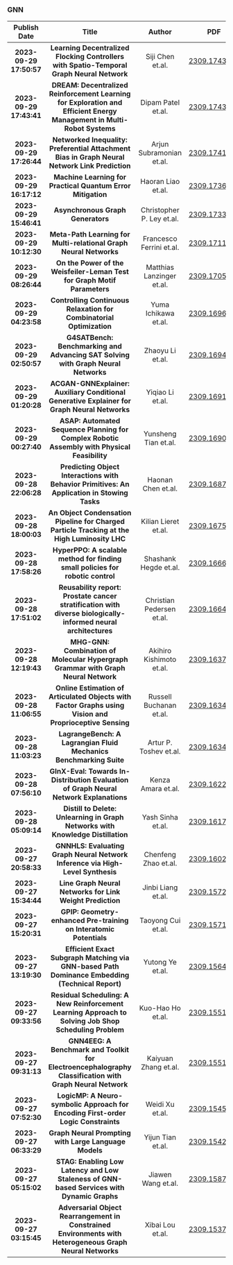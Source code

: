 
### GNN
|Publish Date|Title|Author|PDF|Code|
| :---: | :---: | :---: | :---: | :---: |
|**2023-09-29 17:50:57**|**Learning Decentralized Flocking Controllers with Spatio-Temporal Graph   Neural Network**|Siji Chen et.al.|[2309.17437v2](http://arxiv.org/abs/2309.17437v2)|null|
|**2023-09-29 17:43:41**|**DREAM: Decentralized Reinforcement Learning for Exploration and   Efficient Energy Management in Multi-Robot Systems**|Dipam Patel et.al.|[2309.17433v1](http://arxiv.org/abs/2309.17433v1)|null|
|**2023-09-29 17:26:44**|**Networked Inequality: Preferential Attachment Bias in Graph Neural   Network Link Prediction**|Arjun Subramonian et.al.|[2309.17417v1](http://arxiv.org/abs/2309.17417v1)|[link](https://github.com/arjunsubramonian/link_bias_amplification)|
|**2023-09-29 16:17:12**|**Machine Learning for Practical Quantum Error Mitigation**|Haoran Liao et.al.|[2309.17368v1](http://arxiv.org/abs/2309.17368v1)|null|
|**2023-09-29 15:46:41**|**Asynchronous Graph Generators**|Christopher P. Ley et.al.|[2309.17335v1](http://arxiv.org/abs/2309.17335v1)|null|
|**2023-09-29 10:12:30**|**Meta-Path Learning for Multi-relational Graph Neural Networks**|Francesco Ferrini et.al.|[2309.17113v1](http://arxiv.org/abs/2309.17113v1)|[link](https://github.com/francescoferrini/multirelationalgnn)|
|**2023-09-29 08:26:44**|**On the Power of the Weisfeiler-Leman Test for Graph Motif Parameters**|Matthias Lanzinger et.al.|[2309.17053v2](http://arxiv.org/abs/2309.17053v2)|null|
|**2023-09-29 04:23:58**|**Controlling Continuous Relaxation for Combinatorial Optimization**|Yuma Ichikawa et.al.|[2309.16965v1](http://arxiv.org/abs/2309.16965v1)|null|
|**2023-09-29 02:50:57**|**G4SATBench: Benchmarking and Advancing SAT Solving with Graph Neural   Networks**|Zhaoyu Li et.al.|[2309.16941v1](http://arxiv.org/abs/2309.16941v1)|[link](https://github.com/zhaoyu-li/g4satbench)|
|**2023-09-29 01:20:28**|**ACGAN-GNNExplainer: Auxiliary Conditional Generative Explainer for Graph   Neural Networks**|Yiqiao Li et.al.|[2309.16918v1](http://arxiv.org/abs/2309.16918v1)|null|
|**2023-09-29 00:27:40**|**ASAP: Automated Sequence Planning for Complex Robotic Assembly with   Physical Feasibility**|Yunsheng Tian et.al.|[2309.16909v1](http://arxiv.org/abs/2309.16909v1)|null|
|**2023-09-28 22:06:28**|**Predicting Object Interactions with Behavior Primitives: An Application   in Stowing Tasks**|Haonan Chen et.al.|[2309.16873v1](http://arxiv.org/abs/2309.16873v1)|null|
|**2023-09-28 18:00:03**|**An Object Condensation Pipeline for Charged Particle Tracking at the   High Luminosity LHC**|Kilian Lieret et.al.|[2309.16754v1](http://arxiv.org/abs/2309.16754v1)|null|
|**2023-09-28 17:58:26**|**HyperPPO: A scalable method for finding small policies for robotic   control**|Shashank Hegde et.al.|[2309.16663v1](http://arxiv.org/abs/2309.16663v1)|null|
|**2023-09-28 17:51:02**|**Reusability report: Prostate cancer stratification with diverse   biologically-informed neural architectures**|Christian Pedersen et.al.|[2309.16645v1](http://arxiv.org/abs/2309.16645v1)|null|
|**2023-09-28 12:19:43**|**MHG-GNN: Combination of Molecular Hypergraph Grammar with Graph Neural   Network**|Akihiro Kishimoto et.al.|[2309.16374v1](http://arxiv.org/abs/2309.16374v1)|null|
|**2023-09-28 11:06:55**|**Online Estimation of Articulated Objects with Factor Graphs using Vision   and Proprioceptive Sensing**|Russell Buchanan et.al.|[2309.16343v1](http://arxiv.org/abs/2309.16343v1)|null|
|**2023-09-28 11:03:23**|**LagrangeBench: A Lagrangian Fluid Mechanics Benchmarking Suite**|Artur P. Toshev et.al.|[2309.16342v1](http://arxiv.org/abs/2309.16342v1)|[link](https://github.com/tumaer/lagrangebench)|
|**2023-09-28 07:56:10**|**GInX-Eval: Towards In-Distribution Evaluation of Graph Neural Network   Explanations**|Kenza Amara et.al.|[2309.16223v1](http://arxiv.org/abs/2309.16223v1)|null|
|**2023-09-28 05:09:14**|**Distill to Delete: Unlearning in Graph Networks with Knowledge   Distillation**|Yash Sinha et.al.|[2309.16173v1](http://arxiv.org/abs/2309.16173v1)|null|
|**2023-09-27 20:58:33**|**GNNHLS: Evaluating Graph Neural Network Inference via High-Level   Synthesis**|Chenfeng Zhao et.al.|[2309.16022v1](http://arxiv.org/abs/2309.16022v1)|[link](https://github.com/chenfengzhao/gnnhls)|
|**2023-09-27 15:34:44**|**Line Graph Neural Networks for Link Weight Prediction**|Jinbi Liang et.al.|[2309.15728v1](http://arxiv.org/abs/2309.15728v1)|null|
|**2023-09-27 15:20:31**|**GPIP: Geometry-enhanced Pre-training on Interatomic Potentials**|Taoyong Cui et.al.|[2309.15718v1](http://arxiv.org/abs/2309.15718v1)|null|
|**2023-09-27 13:19:30**|**Efficient Exact Subgraph Matching via GNN-based Path Dominance Embedding   (Technical Report)**|Yutong Ye et.al.|[2309.15641v2](http://arxiv.org/abs/2309.15641v2)|null|
|**2023-09-27 09:33:56**|**Residual Scheduling: A New Reinforcement Learning Approach to Solving   Job Shop Scheduling Problem**|Kuo-Hao Ho et.al.|[2309.15517v1](http://arxiv.org/abs/2309.15517v1)|null|
|**2023-09-27 09:31:13**|**GNN4EEG: A Benchmark and Toolkit for Electroencephalography   Classification with Graph Neural Network**|Kaiyuan Zhang et.al.|[2309.15515v1](http://arxiv.org/abs/2309.15515v1)|[link](https://github.com/miracle-2001/gnn4eeg)|
|**2023-09-27 07:52:30**|**LogicMP: A Neuro-symbolic Approach for Encoding First-order Logic   Constraints**|Weidi Xu et.al.|[2309.15458v2](http://arxiv.org/abs/2309.15458v2)|null|
|**2023-09-27 06:33:29**|**Graph Neural Prompting with Large Language Models**|Yijun Tian et.al.|[2309.15427v1](http://arxiv.org/abs/2309.15427v1)|null|
|**2023-09-27 05:15:02**|**STAG: Enabling Low Latency and Low Staleness of GNN-based Services with   Dynamic Graphs**|Jiawen Wang et.al.|[2309.15875v1](http://arxiv.org/abs/2309.15875v1)|null|
|**2023-09-27 03:15:45**|**Adversarial Object Rearrangement in Constrained Environments with   Heterogeneous Graph Neural Networks**|Xibai Lou et.al.|[2309.15378v1](http://arxiv.org/abs/2309.15378v1)|null|
